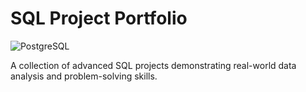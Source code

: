 # SQL Project Portfolio

![PostgreSQL](https://img.shields.io/badge/PostgreSQL-grey) 

A collection of advanced SQL projects demonstrating real-world data analysis and problem-solving skills.
